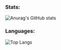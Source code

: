 ### Stats:

![Anurag's GitHub stats](https://github-readme-stats-mohanads-projects-a4054ad3.vercel.app/api?username=m0hanad1&show_icons=true&include_all_commits=true&theme=tokyonight)


### Languages:
![Top Langs](https://github-readme-stats-mohanads-projects-a4054ad3.vercel.app/api/top-langs/?username=m0hanad1&theme=tokyonight&hide=html,css)
